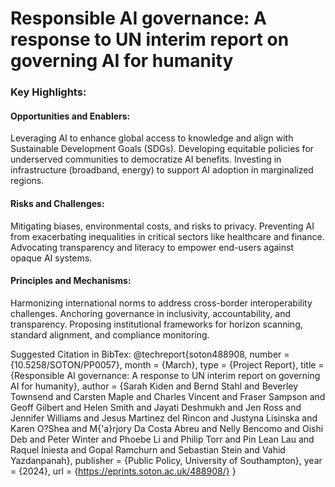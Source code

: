 # Responsible AI governance: A response to UN interim report on governing AI for humanity

### Key Highlights:

#### Opportunities and Enablers:
Leveraging AI to enhance global access to knowledge and align with Sustainable Development Goals (SDGs).
Developing equitable policies for underserved communities to democratize AI benefits.
Investing in infrastructure (broadband, energy) to support AI adoption in marginalized regions.

#### Risks and Challenges:
Mitigating biases, environmental costs, and risks to privacy.
Preventing AI from exacerbating inequalities in critical sectors like healthcare and finance.
Advocating transparency and literacy to empower end-users against opaque AI systems.

#### Principles and Mechanisms:
Harmonizing international norms to address cross-border interoperability challenges.
Anchoring governance in inclusivity, accountability, and transparency.
Proposing institutional frameworks for horizon scanning, standard alignment, and compliance monitoring.


Suggested Citation in BibTex:
@techreport{soton488908,
          number = {10.5258/SOTON/PP0057},
           month = {March},
            type = {Project Report},
           title = {Responsible AI governance: A response to UN interim report on governing AI for humanity},
          author = {Sarah Kiden and Bernd Stahl and Beverley Townsend and Carsten Maple and Charles Vincent and Fraser Sampson and Geoff Gilbert and Helen Smith and Jayati Deshmukh and Jen Ross and Jennifer Williams and Jesus Martinez del Rincon and Justyna Lisinska and Karen O?Shea and M{\'a}rjory Da Costa Abreu and Nelly Bencomo and Oishi Deb and Peter Winter and Phoebe Li and Philip Torr and Pin Lean Lau and Raquel Iniesta and Gopal Ramchurn and Sebastian Stein and Vahid Yazdanpanah},
       publisher = {Public Policy, University of Southampton},
            year = {2024},
             url = {https://eprints.soton.ac.uk/488908/}
}


